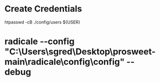 # Create Credentials

htpasswd -cB ./config/users ${USER}

# radicale --config "C:\Users\sgred\Desktop\prosweet-main\radicale\config\config" --debug